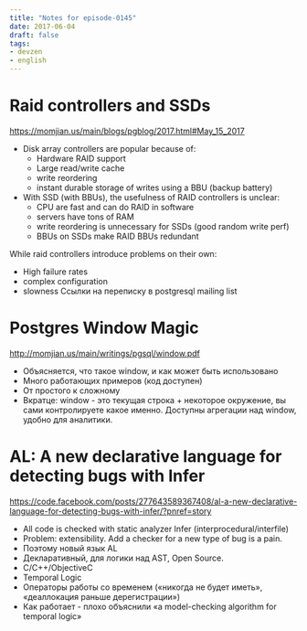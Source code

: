 ```yaml
---
title: "Notes for episode-0145"
date: 2017-06-04
draft: false
tags:
- devzen
- english
---
```


# Raid controllers and SSDs
https://momjian.us/main/blogs/pgblog/2017.html#May_15_2017

* Disk array controllers are popular because of:
    * Hardware RAID support
    * Large read/write cache
    * write reordering
    * instant durable storage of writes using a BBU (backup battery)
* With SSD (with BBUs), the usefulness of RAID controllers is unclear:
    * CPU are fast and can do RAID in software
    * servers have tons of RAM
    * write reordering is unnecessary for SSDs (good random write perf)
    * BBUs on SSDs make RAID BBUs redundant

While raid controllers introduce problems on their own:
* High failure rates
* complex configuration
* slowness
Ссылки на переписку в postgresql mailing list


# Postgres Window Magic
http://momjian.us/main/writings/pgsql/window.pdf

* Объясняется, что такое window, и как может быть использовано
* Много работающих примеров (код доступен)
* От простого к сложному
* Вкратце: window - это текущая строка + некоторое окружение, вы сами контролируете какое именно. Доступны агрегации над window, удобно для аналитики.


# AL: A new declarative language for detecting bugs with Infer
https://code.facebook.com/posts/277643589367408/al-a-new-declarative-language-for-detecting-bugs-with-infer/?pnref=story

* All code is checked with static analyzer Infer (interprocedural/interfile)
* Problem: extensibility. Add a checker for a new type of bug is a pain.
* Поэтому новый язык AL
* Декларативный, для логики над AST, Open Source.
* C/C++/ObjectiveC
* Temporal Logic
* Операторы работы со временем («никогда не будет иметь», «деаллокация раньше дерегистрации»)
* Как работает - плохо объяснили «a model-checking algorithm for temporal logic»
